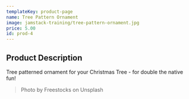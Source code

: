 ```yaml
---
templateKey: product-page
name: Tree Pattern Ornament
image: jamstack-training/tree-pattern-ornament.jpg
price: 5.00
id: prod-4
---
```


## Product Description

Tree patterned ornament for your Christmas Tree - for double the native fun!

> Photo by Freestocks on Unsplash